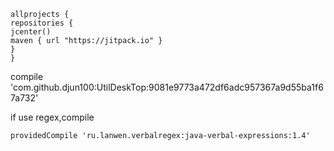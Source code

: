     allprojects {
    repositories {
    jcenter()
    maven { url "https://jitpack.io" }
    }
    }



compile 'com.github.djun100:UtilDeskTop:9081e9773a472df6adc957367a9d55ba1f67a732'

if use regex,compile

    providedCompile 'ru.lanwen.verbalregex:java-verbal-expressions:1.4'